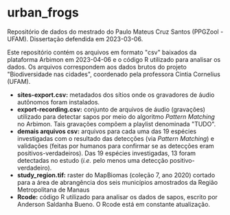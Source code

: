 # urban_frogs
Repositório de dados do mestrado do Paulo Mateus Cruz Santos (PPGZool - UFAM). Dissertação defendida em 2023-03-06.

Este repositório contém os arquivos em formato "csv" baixados da plataforma Arbimon em 2023-04-06 e o código R utilizado para analisar os dados. Os arquivos correspondem aos dados brutos do projeto "Biodiversidade nas cidades", coordenado pela professora Cintia Cornelius (UFAM).

- **sites-export.csv:** metadados dos sítios onde os gravadores de áudio autônomos foram instalados.
- **export-recording.csv:** conjunto de arquivos de áudio (gravações) utilizado para detectar sapos por meio do algoritmo *Pattern Matching* no Arbimon. Tais gravações compõem a playlist denominada "TUDO".
- **demais arquivos csv:** arquivos para cada uma das 19 espécies investigadas com o resultado das detecções (via *Pattern Matching*) e validações (feitas por humanos para confirmar se as detecções eram positivos-verdadeiros). Das 19 espécies investigadas, 13 foram detectadas no estudo (*i.e.* pelo menos uma detecção positivo-verdadeiro).
- **study_region.tif:** raster do MapBiomas (coleção 7, ano 2020) cortado para a área de abrangência dos seis municípios amostrados da Região Metropolitana de Manaus
- **Rcode:** código R utilizado para analisar os dados de sapos, escrito por Anderson Saldanha Bueno. O Rcode está em constante atualização.
